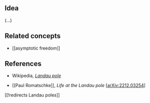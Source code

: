 
## Idea

(...)

## Related concepts

* [[asymptotic freedom]]

## References

* Wikipedia, _[Landau pole](http://en.wikipedia.org/wiki/Landau_pole)_

* [[Paul Romatschke]], *Life at the Landau pole* &lbrack;[arXiv:2212.03254](https://arxiv.org/abs/2212.03254)&rbrack;


[[!redirects Landau poles]]
